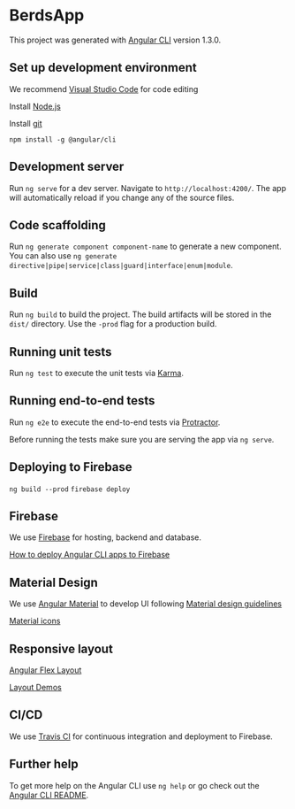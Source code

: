 # BerdsApp

This project was generated with [Angular CLI](https://github.com/angular/angular-cli) version 1.3.0.

## Set up development environment

We recommend [Visual Studio Code](https://code.visualstudio.com/) for code editing

Install [Node.js](https://nodejs.org/en/)

Install [git](https://git-scm.com/)

`npm install -g @angular/cli`

## Development server

Run `ng serve` for a dev server. Navigate to `http://localhost:4200/`. The app will automatically reload if you change any of the source files.

## Code scaffolding

Run `ng generate component component-name` to generate a new component. You can also use `ng generate directive|pipe|service|class|guard|interface|enum|module`.

## Build

Run `ng build` to build the project. The build artifacts will be stored in the `dist/` directory. Use the `-prod` flag for a production build.

## Running unit tests

Run `ng test` to execute the unit tests via [Karma](https://karma-runner.github.io).

## Running end-to-end tests

Run `ng e2e` to execute the end-to-end tests via [Protractor](http://www.protractortest.org/).

Before running the tests make sure you are serving the app via `ng serve`.

## Deploying to Firebase
`ng build --prod`
`firebase deploy`

## Firebase
We use [Firebase](https://firebase.google.com) for hosting, backend and database.

[How to deploy Angular CLI apps to Firebase](https://coryrylan.com/blog/deploy-angular-cli-apps-to-firebase)

## Material Design
We use [Angular Material](https://material.angular.io) to develop UI following [Material design guidelines](https://material.io/guidelines)

[Material icons](https://material.io/icons)

## Responsive layout
[Angular Flex Layout](https://github.com/angular/flex-layout)

[Layout Demos](https://tburleson-layouts-demos.firebaseapp.com/#/docs)

## CI/CD
We use [Travis CI](https://travis-ci.org) for continuous integration and deployment to Firebase.

## Further help

To get more help on the Angular CLI use `ng help` or go check out the [Angular CLI README](https://github.com/angular/angular-cli/blob/master/README.md).

